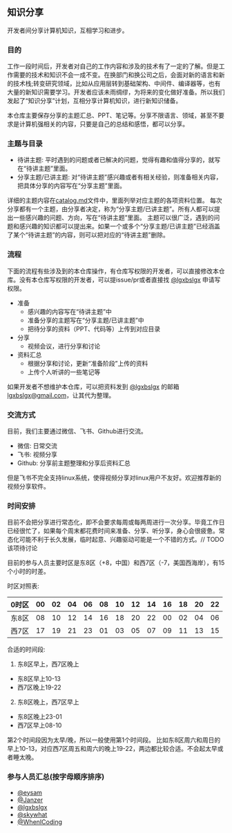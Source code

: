 ## 知识分享
开发者间分享计算机知识，互相学习和进步。

### 目的
工作一段时间后，开发者对自己的工作内容和涉及的技术有了一定的了解。但是工作需要的技术和知识不会一成不变。在换部门和换公司之后，会面对新的语言和新的技术栈;转变研究领域，比如从应用层转到基础架构、中间件、编译器等，也有大量的新知识需要学习。开发者应该未雨绸缪，为将来的变化做好准备。所以我们发起了“知识分享”计划，互相分享计算机知识，进行新知识储备。

本仓库主要保存分享的主题汇总、PPT、笔记等。分享不限语言、领域，甚至不要求是计算机强相关的内容，只要是自己的总结和感悟，都可以分享。

### 主题与目录
- 待讲主题: 平时遇到的问题或者已解决的问题，觉得有趣和值得分享的，就写在“待讲主题”里面。
- 分享主题/已讲主题: 对“待讲主题”感兴趣或者有相关经验，则准备相关内容，把具体分享的内容写在“分享主题”里面。

详细的主题内容在[catalog.md](https://github.com/jnudeveloper/sharing/blob/master/catalog.md)文件中，里面列举对应主题的各项资料位置。
每次分享都有一个主题，由分享者决定，称为“分享主题/已讲主题”。所有人都可以提出一些感兴趣的问题、方向，写在“待讲主题”里面。
主题可以很广泛，遇到的问题和感兴趣的知识都可以提出来。如果一个或多个“分享主题/已讲主题”已经涵盖了某个“待讲主题”的内容，则可以把对应的“待讲主题”删除。

### 流程
下面的流程有些涉及到的本仓库操作，有仓库写权限的开发者，可以直接修改本仓库。没有本仓库写权限的开发者，可以提issue/pr或者直接找 [@lgxbslgx](https://github.com/lgxbslgx) 申请写权限。

- 准备
    - 感兴趣的内容写在“待讲主题”中
    - 准备分享的主题写在“分享主题/已讲主题”中
    - 把待分享的资料（PPT、代码等）上传到对应目录
- 分享
    - 视频会议，进行分享和讨论
- 资料汇总
    - 根据分享和讨论，更新“准备阶段”上传的资料
    - 上传个人听讲的一些笔记等

如果开发者不想维护本仓库，可以把资料发到 [@lgxbslgx](https://github.com/lgxbslgx) 的邮箱 lgxbslgx@gmail.com，让其代为整理。

### 交流方式
目前，我们主要通过微信、飞书、Github进行交流。
- 微信: 日常交流
- 飞书: 视频分享
- Github: 分享前主题整理和分享后资料汇总

但是飞书不完全支持linux系统，使得视频分享对linux用户不友好。欢迎推荐新的视频分享软件。

### 时间安排
目前不会把分享进行常态化，即不会要求每周或每两周进行一次分享。毕竟工作日已经很忙了，如果每个周末都花费时间来准备、分享、听分享，身心会很疲惫。常态化可能不利于长久发展，临时起意、兴趣驱动可能是一个不错的方式。// TODO 该项待讨论

目前的参与人员主要时区是东8区（+8，中国）和西7区（-7，美国西海岸），有15个小时的时差。

时区对照表:

|0时区|00|02|04|06|08|10|12|14|16|18|20|22|
|----|----|----|----|----|----|----|----|----|----|----|----|----|
|东8区|08|10|12|14|16|18|20|22|00|02|04|06|
|西7区|17|19|21|23|01|03|05|07|09|11|13|15|

合适的时间段:

1. 东8区早上，西7区晚上
- 东8区早上10-13
- 西7区晚上19-22

2. 东8区晚上，西7区早上
- 东8区晚上23-01
- 西7区早上08-10

第2个时间段因为太早/晚，所以一般使用第1个时间段。
比如东8区周六和周日的早上10-13，对应西7区周五和周六的晚上19-22，两边都比较合适。不会起太早或者睡太晚。

### 参与人员汇总(按字母顺序排序)
- [@eysam](https://github.com/eysam)
- [@Janzer](https://github.com/Janzer)
- [@lgxbslgx](https://github.com/lgxbslgx)
- [@skywhat](https://github.com/skywhat)
- [@WhenICoding](https://github.com/WhenICoding)
